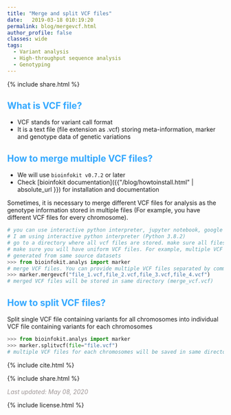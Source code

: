 ```yaml
---
title: "Merge and split VCF files"
date:   2019-03-18 010:19:20
permalink: blog/mergevcf.html
author_profile: false
classes: wide
tags:
  - Variant analysis
  - High-throughput sequence analysis
  - Genotyping
---
```


<p>
{% include  share.html %}
</p>

## <span style="color:#33a8ff">What is VCF file?</span>
- VCF stands for variant call format
- It is a text file (file extension as .vcf) storing meta-information, marker and genotype data of genetic variations

## <span style="color:#33a8ff">How to merge multiple VCF files? </span>
- We will use `bioinfokit v0.7.2` or later
- Check [bioinfokit documentation]({{"/blog/howtoinstall.html" | absolute_url }}) for installation and documentation

Sometimes, it is necessary to merge different VCF files for analysis as the genotype information stored in multiple 
files (For example, you have different VCF files for every chromosome).

```python
# you can use interactive python interpreter, jupyter notebook, google colab, spyder or python code
# I am using interactive python interpreter (Python 3.8.2)
# go to a directory where all vcf files are stored. make sure all files are uncompressed.
# make sure you will have uniform VCF files. For example, multiple VCF files 
# generated from same source datasets
>>> from bioinfokit.analys import marker
# merge VCF files. You can provide multiple VCF files separated by comma.
>>> marker.mergevcf("file_1.vcf,file_2.vcf,file_3.vcf,file_4.vcf")
# merged VCF files will be stored in same directory (merge_vcf.vcf)
```

## <span style="color:#33a8ff">How to split VCF files? </span>

Split single VCF file containing variants for all chromosomes into individual VCF file containing variants for each chromosomes

```python
>>> from bioinfokit.analys import marker
>>> marker.splitvcf(file="file.vcf")
# multiple VCF files for each chromosomes will be saved in same directory
```


<p>
{% include  cite.html %}
</p>

<p>
{% include  share.html %}
</p>

<span style="color:#9e9696"><i> Last updated: May 08, 2020</i> </span>

<p>
{% include  license.html %}
</p>